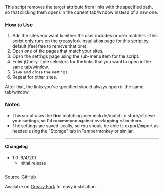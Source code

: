 This script removes the target attribute from links with the specified path, so that clicking them opens in the current tab/window instead of a new one.

### How to Use
1. Add the sites you want to either the user includes or user matches - this script only runs on the greasyfork installation page for this script by default (feel free to remove that one).
2. Open one of the pages that match your sites.
3. Open the settings page using the sub-menu item for the script.
4. Enter jQuery-style selectors for the links that you want to open in the same tab/window.
5. Save and close the settings.
6. Repeat for other sites.

After that, the links you've specified should always open in the same tab/window.

### Notes
* This script uses the <b>first</b> matching user include/match to store/retrieve your settings, so I'd recommend against overlapping rules there.
* The settings are saved locally, so you should be able to export/import as needed using the "Storage" tab in Tampermonkey or similar.

---

#### Changelog
* 1.0 (6/4/20)
  * Initial release

---

Source: [GitHub](https://github.com/theborg3of5/Userscripts/tree/master/fixNewWindowLinks)

Available on [Greasy Fork](https://greasyfork.org/en/scripts/395551-jump-to-text) for easy installation.
